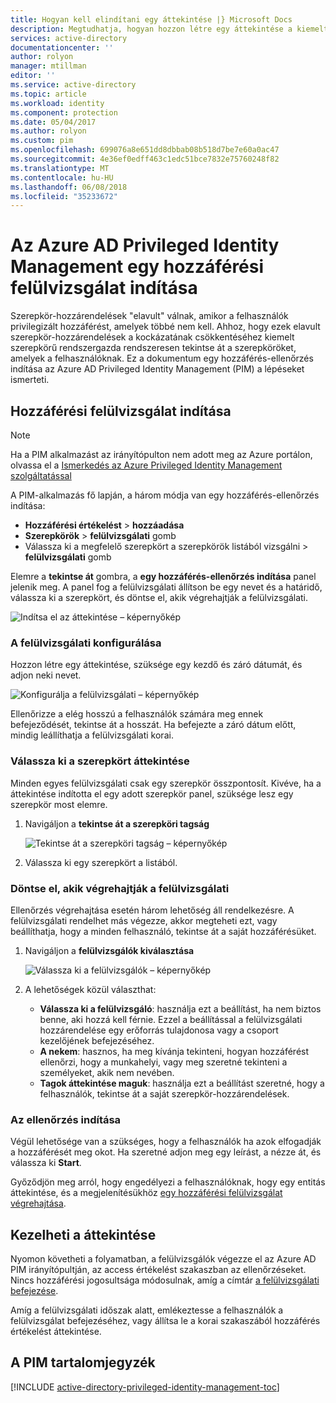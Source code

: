 ```yaml
---
title: Hogyan kell elindítani egy áttekintése |} Microsoft Docs
description: Megtudhatja, hogyan hozzon létre egy áttekintése a kiemelt jogosultságú identitások az Azure Privileged Identity Management alkalmazással.
services: active-directory
documentationcenter: ''
author: rolyon
manager: mtillman
editor: ''
ms.service: active-directory
ms.topic: article
ms.workload: identity
ms.component: protection
ms.date: 05/04/2017
ms.author: rolyon
ms.custom: pim
ms.openlocfilehash: 699076a8e651dd8dbbab08b518d7be7e60a0ac47
ms.sourcegitcommit: 4e36ef0edff463c1edc51bce7832e75760248f82
ms.translationtype: MT
ms.contentlocale: hu-HU
ms.lasthandoff: 06/08/2018
ms.locfileid: "35233672"
---
```

# <a name="how-to-start-an-access-review-in-azure-ad-privileged-identity-management"></a>Az Azure AD Privileged Identity Management egy hozzáférési felülvizsgálat indítása
Szerepkör-hozzárendelések "elavult" válnak, amikor a felhasználók privilegizált hozzáférést, amelyek többé nem kell. Ahhoz, hogy ezek elavult szerepkör-hozzárendelések a kockázatának csökkentéséhez kiemelt szerepkörű rendszergazda rendszeresen tekintse át a szerepköröket, amelyek a felhasználóknak. Ez a dokumentum egy hozzáférés-ellenőrzés indítása az Azure AD Privileged Identity Management (PIM) a lépéseket ismerteti.

## <a name="start-an-access-review"></a>Hozzáférési felülvizsgálat indítása
> [!NOTE]
> Ha a PIM alkalmazást az irányítópulton nem adott meg az Azure portálon, olvassa el a [Ismerkedés az Azure Privileged Identity Management szolgáltatással](active-directory-privileged-identity-management-getting-started.md)
> 
> 

A PIM-alkalmazás fő lapján, a három módja van egy hozzáférés-ellenőrzés indítása:

* **Hozzáférési értékelést** > **hozzáadása**
* **Szerepkörök** > **felülvizsgálati** gomb
* Válassza ki a megfelelő szerepkört a szerepkörök listából vizsgálni > **felülvizsgálati** gomb

Elemre a **tekintse át** gombra, a **egy hozzáférés-ellenőrzés indítása** panel jelenik meg. A panel fog a felülvizsgálati állítson be egy nevet és a határidő, válassza ki a szerepkört, és döntse el, akik végrehajtják a felülvizsgálati.

![Indítsa el az áttekintése – képernyőkép][1]

### <a name="configure-the-review"></a>A felülvizsgálati konfigurálása
Hozzon létre egy áttekintése, szüksége egy kezdő és záró dátumát, és adjon neki nevet.

![Konfigurálja a felülvizsgálati – képernyőkép][2]

Ellenőrizze a elég hosszú a felhasználók számára meg ennek befejeződését, tekintse át a hosszát. Ha befejezte a záró dátum előtt, mindig leállíthatja a felülvizsgálati korai.

### <a name="choose-a-role-to-review"></a>Válassza ki a szerepkört áttekintése
Minden egyes felülvizsgálati csak egy szerepkör összpontosít. Kivéve, ha a áttekintése indította el egy adott szerepkör panel, szüksége lesz egy szerepkör most elemre.

1. Navigáljon a **tekintse át a szerepköri tagság**
   
    ![Tekintse át a szerepköri tagság – képernyőkép][3]
2. Válassza ki egy szerepkört a listából.

### <a name="decide-who-will-perform-the-review"></a>Döntse el, akik végrehajtják a felülvizsgálati
Ellenőrzés végrehajtása esetén három lehetőség áll rendelkezésre. A felülvizsgálati rendelhet más végezze, akkor megteheti ezt, vagy beállíthatja, hogy a minden felhasználó, tekintse át a saját hozzáférésüket.

1. Navigáljon a **felülvizsgálók kiválasztása**
   
    ![Válassza ki a felülvizsgálók – képernyőkép][4]
2. A lehetőségek közül választhat:
   
   * **Válassza ki a felülvizsgáló**: használja ezt a beállítást, ha nem biztos benne, aki hozzá kell férnie. Ezzel a beállítással a felülvizsgálati hozzárendelése egy erőforrás tulajdonosa vagy a csoport kezelőjének befejezéséhez.
   * **A nekem**: hasznos, ha meg kívánja tekinteni, hogyan hozzáférést ellenőrzi, hogy a munkahelyi, vagy meg szeretné tekinteni a személyeket, akik nem nevében.
   * **Tagok áttekintése maguk**: használja ezt a beállítást szeretné, hogy a felhasználók, tekintse át a saját szerepkör-hozzárendelések.

### <a name="start-the-review"></a>Az ellenőrzés indítása
Végül lehetősége van a szükséges, hogy a felhasználók ha azok elfogadják a hozzáférését meg okot. Ha szeretné adjon meg egy leírást, a nézze át, és válassza ki **Start**.

Győződjön meg arról, hogy engedélyezi a felhasználóknak, hogy egy entitás áttekintése, és a megjelenítésükhöz [egy hozzáférési felülvizsgálat végrehajtása](active-directory-privileged-identity-management-how-to-perform-security-review.md).

## <a name="manage-the-access-review"></a>Kezelheti a áttekintése
Nyomon követheti a folyamatban, a felülvizsgálók végezze el az Azure AD PIM irányítópultján, az access értékelést szakaszban az ellenőrzéseket. Nincs hozzáférési jogosultsága módosulnak, amíg a címtár [a felülvizsgálati befejezése](active-directory-privileged-identity-management-how-to-complete-review.md).

Amíg a felülvizsgálati időszak alatt, emlékeztesse a felhasználók a felülvizsgálat befejezéséhez, vagy állítsa le a korai szakaszából hozzáférés értékelést áttekintése.

<!--Every topic should have next steps and links to the next logical set of content to keep the customer engaged-->
## <a name="pim-table-of-contents"></a>A PIM tartalomjegyzék
[!INCLUDE [active-directory-privileged-identity-management-toc](../../includes/active-directory-privileged-identity-management-toc.md)]

<!--Image references-->

[1]: ./media/active-directory-privileged-identity-management-how-to-start-security-review/PIM_start_review.png
[2]: ./media/active-directory-privileged-identity-management-how-to-start-security-review/PIM_review_configure.png
[3]: ./media/active-directory-privileged-identity-management-how-to-start-security-review/PIM_review_role.png
[4]: ./media/active-directory-privileged-identity-management-how-to-start-security-review/PIM_review_reviewers.png
